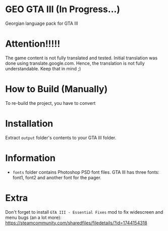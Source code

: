 # GEO GTA III (In Progress...)
Georgian language pack for GTA III

# Attention!!!!!
The game content is not fully translated and tested. Initial translation was done using translate.google.com. Hence, the translation is not fully understandable. Keep that in mind ;)

# How to Build (Manually)
To re-build the project, you have to convert

# Installation
Extract `output` folder's contents to your GTA III folder.

# Information
* `fonts` folder contains Photoshop PSD font files. GTA III has three fonts: font1, font2 and another font for the pager.

# Extra
Don't forget to install `GTA III - Essential Fixes` mod to fix widescreen and menu bugs (an a lot more): https://steamcommunity.com/sharedfiles/filedetails/?id=1744154318